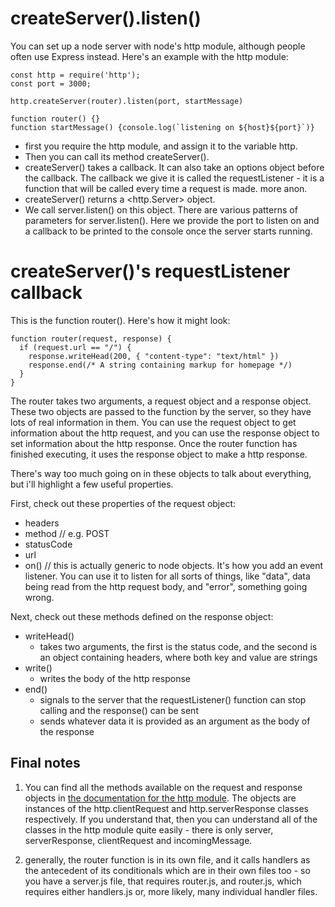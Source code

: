 # createServer().listen()

You can set up a node server with node's http module, although people often use Express instead. Here's an example with the http module:

```
const http = require('http');
const port = 3000;

http.createServer(router).listen(port, startMessage)

function router() {}
function startMessage() {console.log(`listening on ${host}${port}`)}
```

- first you require the http module, and assign it to the variable http.
- Then you can call its method createServer().
- createServer() takes a callback. It can also take an options object before the callback. The callback we give it is called the requestListener - it is a function that will be called every time a request is made. more anon.
- createServer() returns a <http.Server> object.
- We call server.listen() on this object. There are various patterns of parameters for server.listen(). Here we provide the port to listen on and a callback to be printed to the console once the server starts running.

# createServer()'s requestListener callback

This is the function router(). Here's how it might look:

```
function router(request, response) {
  if (request.url == "/") {
    response.writeHead(200, { "content-type": "text/html" })
    response.end(/* A string containing markup for homepage */)
  }
}
```

The router takes two arguments, a request object and a response object. These two objects are passed to the function by the server, so they have lots of real information in them. You can use the request object to get information about the http request, and you can use the response object to set information about the http response. Once the router function has finished executing, it uses the response object to make a http response.

There's way too much going on in these objects to talk about everything, but i'll highlight a few useful properties.

First, check out these properties of the request object:

- headers
- method // e.g. POST
- statusCode
- url
- on() // this is actually generic to node objects. It's how you add an event listener. You can use it to listen for all sorts of things, like "data", data being read from the http request body, and "error", something going wrong.

Next, check out these methods defined on the response object:

- writeHead()
  - takes two arguments, the first is the status code, and the second is an object containing headers, where both key and value are strings
- write()
  - writes the body of the http response
- end()
  - signals to the server that the requestListener() function can stop calling and the response() can be sent
  - sends whatever data it is provided as an argument as the body of the response

## Final notes

1. You can find all the methods available on the request and response objects in [the documentation for the http module](https://nodejs.org/api/http.html). The objects are instances of the http.clientRequest and http.serverResponse classes respectively. If you understand that, then you can understand all of the classes in the http module quite easily - there is only server, serverResponse, clientRequest and incomingMessage.

2. generally, the router function is in its own file, and it calls handlers as the antecedent of its conditionals which are in their own files too - so you have a server.js file, that requires router.js, and router.js, which requires either handlers.js or, more likely, many individual handler files.
